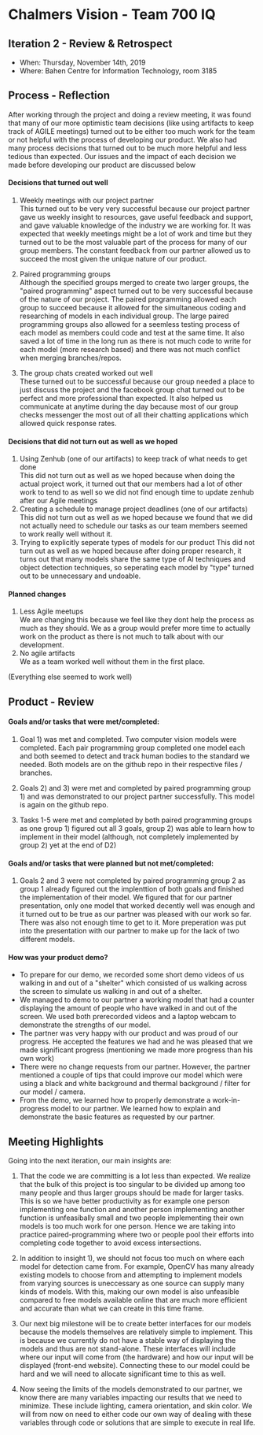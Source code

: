 # Chalmers Vision - Team 700 IQ

## Iteration 2 - Review & Retrospect

 * When: Thursday, November 14th, 2019
 * Where: Bahen Centre for Information Technology, room 3185

## Process - Reflection

After working through the project and doing a review meeting, it was found that many of our more optimistic team decisions (like using artifacts to keep track of AGILE meetings) turned out to be either too much work for the team or not helpful with the process of developing our product.  We also had many process decisions that turned out to be much more helpful and less tedious than expected.  Our issues and the impact of each decision we made before developing our product are discussed below

#### Decisions that turned out well
1) Weekly meetings with our project partner  
This turned out to be very very successful because our project partner gave us weekly insight to resources, gave useful feedback and support, and gave valuable knowledge of the industry we are working for.  It was expected that weekly meetings might be a lot of work and time but they turned out to be the most valuable part of the process for many of our group members.  The constant feedback from our partner allowed us to succeed the most given the unique nature of our product.

2) Paired programming groups  
Although the specified groups merged to create two larger groups, the "paired programming" aspect turned out to be very successful because of the nature of our project.  The paired programming allowed each group to succeed because it allowed for the simultaneous coding and researching of models in each individual group.  The large paired programming groups also allowed for a seemless testing process of each model as members could code and test at the same time.  It also saved a lot of time in the long run as there is not much code to write for each model (more research based) and there was not much conflict when merging branches/repos.
2) The group chats created worked out well  
These turned out to be successful because our group needed a place to just discuss the project and the facebook group chat turned out to be perfect and more professional than expected.  It also helped us communicate at anytime during the day because most of our group checks messenger the most out of all their chatting applications which allowed quick response rates.

#### Decisions that did not turn out as well as we hoped
1) Using Zenhub (one of our artifacts) to keep track of what needs to get done  
This did not turn out as well as we hoped because when doing the actual project work, it turned out that our members had a lot of other work to tend to as well so we did not find enough time to update zenhub after our Agile meetings
2) Creating a schedule to manage project deadlines (one of our artifacts)
 This did not turn out as well as we hoped because we found that we did not actually need to schedule our tasks as our team members seemed to work really well without it.
3) Trying to explicitly seperate types of models for our product
This did not turn out as well as we hoped because after doing proper research, it turns out that many models share the same type of AI techniques and object detection techniques, so seperating each model by "type" turned out to be unnecessary and undoable.


#### Planned changes
1) Less Agile meetups  
We are changing this because we feel like they dont help the process as much as they should.  We as a group would prefer more time to actually work on the product as there is not much to talk about with our development.
2) No agile artifacts  
We as a team worked well without them in the first place.

(Everything else seemed to work well)



## Product - Review

#### Goals and/or tasks that were met/completed:
1) Goal 1) was met and completed.  Two computer vision models were completed.  Each pair programming group completed one model each and both seemed to detect and track human bodies to the standard we needed.  Both models are on the github repo in their respective files / branches.

2) Goals 2) and 3) were met and completed by paired programming group 1) and was demonstrated to our project partner successfully.  This model is again on the github repo.

3) Tasks 1-5 were met and completed by both paired programming groups as one group 1) figured out all 3 goals, group 2) was able to learn how to implement in their model (although, not completely implemented by group 2) yet at the end of D2)

#### Goals and/or tasks that were planned but not met/completed:

1) Goals 2 and 3 were not completed by paired programming group 2 as group 1 already figured out the implenttion of both goals and finished the implementation of their model. We figured that for our partner presentation, only one model that worked decently well was enough and it turned out to be true as our partner was pleased with our work so far.  There was also not enough time to get to it.  More preperation was put into the presentation with our partner to make up for the lack of two different models.


#### How was your product demo?
* To prepare for our demo, we recorded some short demo videos of us walking in and out of a "shelter" which consisted of us walking across the screen to simulate us walking in and out of a shelter.
* We managed to demo to our partner a working model that had a counter displaying the amount of people who have walked in and out of the screen.  We used both prerecorded videos and a laptop webcam to demonstrate the strengths of our model.
* The partner was very happy with our product and was proud of our progress.  He accepted the features we had and he was pleased that we made significant progress (mentioning we made more progress than his own work)
 * There were no change requests from our partner.  However, the partner mentioned a couple of tips that could improve our model which were using a black and white background and thermal background / filter for our model / camera.
 * From the demo, we learned how to properly demonstrate a work-in-progress model to our partner.  We learned how to explain and demonstrate the basic features as requested by our partner.

## Meeting Highlights

Going into the next iteration, our main insights are:

 1) That the code we are committing is a lot less than expected. We realize that the bulk of this project is too singular to be divided up among too many people and thus larger groups should be made for larger tasks. This is so we have better productivity as for example one person implementing one function and another person implementing another function is unfeasibally small and two people implementing their own models is too much work for one person. Hence we are taking into practice paired-programming where two or people pool their efforts into completing code together to avoid excess intersections.

 2) In addition to insight 1), we should not focus too much on where each model for detection came from. For example, OpenCV has many already existing models to choose from and attempting to implement models from varying sources is uneccessary as one source can supply many kinds of models. With this, making our own model is also unfeasible compared to free models available online that are much more efficient and accurate than what we can create in this time frame. 

 3) Our next big milestone will be to create better interfaces for our models because the models themselves are relatively simple to implement. This is because we currently do not have a stable way of displaying the models and thus are not stand-alone. These interfaces will include where our input will come from (the hardware) and how our input will be displayed (front-end website). Connecting these to our model could be hard and we will need to allocate significant time to this as well. 

 4) Now seeing the limits of the models demonstrated to our partner, we know there are many variables impacting our results that we need to minimize. These include lighting, camera orientation, and skin color. We will from now on need to either code our own way of dealing with these variables through code or solutions that are simple to execute in real life.
